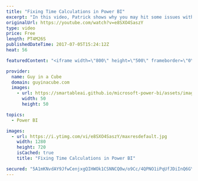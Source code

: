 ```yaml
---
title: "Fixing Time Calculations in Power BI"
excerpt: "In this video, Patrick shows why you may hit some issues with time calculations and how to fix time. He typically sees this when using a Data Warehouse.  LET'S CONNECT!  Guy in a Cube -- https://guyinacube.com -- http://twitter.com/guyinacube -- http://www.facebook.com/guyinacube -- Snapchat - guyinacube"
originalUrl: https://youtube.com/watch?v=e8SXO4SaszY
type: video
price: Free
length: PT4M26S
publishedDateTime: 2017-07-05T15:24:12Z
heat: 56

featuredContent: "<iframe width=\"800\" height=\"500\" frameborder=\"0\" src=\"https://www.youtube.com/embed/e8SXO4SaszY\" allow=\"accelerometer; autoplay; encrypted-media; gyroscope; picture-in-picture\" allowfullscreen></iframe>"

provider:
  name: Guy in a Cube
  domain: guyinacube.com
  images:
    - url: https://smartableai.github.io/microsoft-power-bi/assets/images/organizations/guyinacube.com-50x50.jpg
      width: 50
      height: 50

topics:
  - Power BI

images:
  - url: https://i.ytimg.com/vi/e8SXO4SaszY/maxresdefault.jpg
    width: 1280
    height: 720
    isCached: true
    title: "Fixing Time Calculations in Power BI"

secured: "5A1mKNvdAY9JfwCenjxgQIHWOk1CSNNCQ0w/o9Cc/4QPNO1iPqUfJDiInQ6GYBjxJKx1UKrPsX85389UVDAJU4gsDOf5gJgqFPhvUdxctdQZZ8Eh11GLmgGOyuoG19qwb8PSbLra5Bo56TBbt068L3uACIbOrd7Z8UUKlql5TwlMlxC4DIJQGiPGHvRaweLXv8J0fSE9xnCnpvZww1hQh8q6Xsx6S+enNXM7nSwRdaiXIRRmZEmgnf8XTzmlFarls1gkvNK5MUaGld2tvRT1D86HiUQFunbiw3+qDRlogTIOrv9NQq0xHsH9qbEuGgHzo08mtqQCu28zb2LOD5zT3cqMYO2+b93M8P0DEuBQST+9nvGBGWnDpdn+SnMmcwRpZHjBqPawMPciRykIYRUVQw==;zL14j2QstC/w3HW4ttBIcQ=="
---
```


